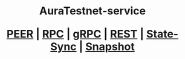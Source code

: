<h1 align="center"> AuraTestnet-service
  
 [PEER](https://github.com/YTWOFUND/Aura-service/blob/main/AuraTestnet/AuraTest-Peer.md)   |   [RPC](https://github.com/YTWOFUND/Aura-service/blob/main/AuraTestnet/AuraTest-RPC.md)   |   [gRPC](https://github.com/YTWOFUND/Aura-service/blob/main/AuraTestnet/AuraTest-gRPC.md)    |   [REST](https://github.com/YTWOFUND/Aura-service/blob/main/AuraTestnet/AuraTest-Rest.md)    |   [State-Sync](https://github.com/YTWOFUND/Aura-service/blob/main/AuraTestnet/State-Sync.md)   |   [Snapshot](https://github.com/YTWOFUND/Aura-service/blob/main/AuraTestnet/Snapshot.md)      
